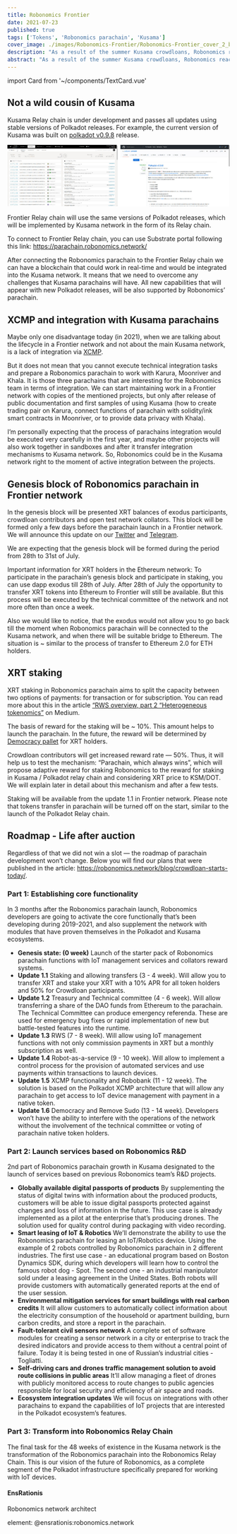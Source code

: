 ```yaml
---
title: Robonomics Frontier
date: 2021-07-23
published: true
tags: ['Tokens', 'Robonomics parachain', 'Kusama']
cover_image: ./images/Robonomics-Frontier/Robonomics-Frontier_cover_2_blog.jpg
description: "As a result of the summer Kusama crowdloans, Robonomics reached the Top-10 projects of the Polkadot ecosystem. Before the next wave of auctions, the project’s developers decided to deploy and maintain a functionally identical network."
abstract: "As a result of the summer Kusama crowdloans, Robonomics reached the Top-10 projects of the Polkadot ecosystem. Before the next wave of auctions, the project’s developers decided to deploy and maintain a functionally identical network — Frontier Relay chain, that will be integrated with Robonomics parachain."
---
```

import Card from '~/components/TextCard.vue'

## Not a wild cousin of Kusama

Kusama Relay chain is under development and passes all updates using stable versions of Polkadot releases. For example, the current version of Kusama was built on [polkadot v0.9.8](https://github.com/paritytech/polkadot/releases/tag/v0.9.8) release.

![Kusama Relay Chain and Polkadot release 0.9.8](./images/Robonomics-Frontier/Kusama-Relay-Chain-and-Polkadot-release-0-9-8.jpg)

Frontier Relay chain will use the same versions of Polkadot releases, which will be implemented by Kusama network in the form of its Relay chain.

To connect to Frontier Relay chain, you can use Substrate portal following this link: https://parachain.robonomics.network/ 

After connecting the Robonomics parachain to the Frontier Relay chain we can have a blockchain that could work in real-time and would be integrated into the Kusama network. It means that we need to overcome any challenges that Kusama parachains will have. All new capabilities that will appear with new Polkadot releases, will be also supported by Robonomics’ parachain.

## XCMP and integration with Kusama parachains

Maybe only one disadvantage today (in 2021), when we are talking about the lifecycle in a Frontier network and not about the main Kusama network, is a lack of integration via [XCMP](https://wiki.polkadot.network/docs/learn-crosschain#overview-of-xcmp).

But it does not mean that you cannot execute technical integration tasks and prepare a Robonomics parachain to work with Karura, Moonriver and Khala. It is those three parachains that are interesting for the Robonomics team in terms of integration. We can start maintaining work in a Frontier network with copies of the mentioned projects, but only after release of public documentation and first samples of using Kusama (how to create trading pair on Karura, connect functions of parachain with solidity/ink smart contracts in Moonriver, or to provide data privacy with Khala).

I’m personally expecting that the process of parachains integration would be executed very carefully in the first year, and maybe other projects will also work together in sandboxes and after it transfer integration mechanisms to Kusama network. So, Robonomics could be in the Kusama network right to the moment of active integration between the projects.

## Genesis block of Robonomics parachain in Frontier network

In the genesis block will be presented XRT balances of exodus participants, crowdloan contributors and open test network collators. This block will be formed only a few days before the parachain launch in a Frontier network. We will announce this update on our [Twitter](https://twitter.com/AIRA_Robonomics) and [Telegram](https://t.me/Robonomics_ann).

We are expecting that the genesis block will be formed during the period from 28th to 31st of July.

Important information for XRT holders in the Ethereum network: To participate in the parachain’s genesis block and participate in staking, you can use dapp exodus till 28th of July. After 28th of July the opportunity to transfer XRT tokens into Ethereum to Frontier will still be available. But this process will be executed by the technical committee of the network and not more often than once a week.

Also we would like to notice, that the exodus would not allow you to go back till the moment when Robonomics parachain will be connected to the Kusama network, and when there will be suitable bridge to Ethereum. The situation is ~ similar to the process of transfer to Ethereum 2.0 for ETH holders.

## XRT staking

XRT staking in Robonomics parachain aims to split the capacity between two options of payments: for transaction or for subscription. You can read more about this in the article [“RWS overview, part 2 “Heterogeneous tokenomics”](https://blog.aira.life/rws-overview-part-2-heterogeneous-tokenomics-afc209cc855) on Medium.

The basis of reward for the staking will be ~ 10%. This amount helps to launch the parachain. In the future, the reward will be determined by [Democracy pallet](https://substrate.dev/rustdocs/latest/pallet_democracy/) for XRT holders. 

Crowdloan contributors will get increased reward rate — 50%. Thus, it will help us to test the mechanism: “Parachain, which always wins”, which will propose adaptive reward for staking Robonomics to the reward for staking in Kusama / Polkadot relay chain and considering XRT price to KSM/DOT. We will explain later in detail about this mechanism and after a few tests. 

Staking will be available from the update 1.1 in Frontier network. Please note that tokens transfer in parachain will be turned off on the start, similar to the launch of the Polkadot Relay chain.

## Roadmap - Life after auction

Regardless of that we did not win a slot — the roadmap of parachain development won’t change. Below you will find our plans that were published in the article: https://robonomics.network/blog/crowdloan-starts-today/.

<Card>

### Part 1: Establishing core functionality

In 3 months after the Robonomics parachain launch, Robonomics developers are going to activate the core functionally that’s been developing during 2019-2021, and also supplement the network with modules that have proven themselves in the Polkadot and Kusama ecosystems.

* **Genesis state: (0 week)** Launch of the starter pack of Robonomics parachain functions with IoT management services and collators reward systems.
* **Update 1.1** Staking and allowing transfers (3 - 4 week). Will allow you to transfer XRT and stake your XRT with a 10% APR for all token holders and 50% for Crowdloan participants.
* **Update 1.2** Treasury and Technical committee (4 - 6 week). Will allow transferring a share of the DAO funds from Ethereum to the parachain. The Technical Committee can produce emergency referenda. These are used for emergency bug fixes or rapid implementation of new but battle-tested features into the runtime.
* **Update 1.3** RWS (7 - 8 week). Will allow using IoT management functions with not only commission payments in XRT but a monthly subscription as well.
* **Update 1.4** Robot-as-a-service (9 - 10 week). Will allow to implement a control process for the provision of automated services and use payments within transactions to launch devices.
* **Update 1.5** XCMP functionality and Robobank (11 - 12 week). The solution is based on the Polkadot XCMP architecture that will allow any parachain to get access to IoT device management with payment in a native token.
* **Update 1.6** Democracy and Remove Sudo (13 - 14 week). Developers won’t have the ability to interfere with the operations of the network without the involvement of the technical committee or voting of parachain native token holders.

</Card>

<Card>

### Part 2: Launch services based on Robonomics R&D

2nd part of Robonomics parachain growth in Kusama designated to the launch of services based on previous Robonomics team’s R&D projects.

* **Globally available digital passports of products** By supplementing the status of digital twins with information about the produced products, customers will be able to issue digital passports protected against changes and loss of information in the future. This use case is already implemented as a pilot at the enterprise that’s producing drones. The solution used for quality control during packaging with video recording.
* **Smart leasing of IoT & Robotics** We’ll demonstrate the ability to use the Robonomics parachain for leasing an IoT/Robotics device. Using the example of 2 robots controlled by Robonomics parachain in 2 different industries. The first use case - an educational program based on Boston Dynamics SDK, during which developers will learn how to control the famous robot dog - Spot. The second one - an industrial manipulator sold under a leasing agreement in the United States. Both robots will provide customers with automatically generated reports at the end of the user session.
* **Environmental mitigation services for smart buildings with real carbon credits** It will allow customers to automatically collect information about the electricity consumption of the household or apartment building, burn carbon credits, and store a report in the parachain.
* **Fault-tolerant civil sensors network** A complete set of software modules for creating a sensor network in a city or enterprise to track the desired indicators and provide access to them without a central point of failure. Today it is being tested in one of Russian’s industrial cities - Togliatti.
* **Self-driving cars and drones traffic management solution to avoid route collisions in public areas** It’ll allow managing a fleet of drones with publicly monitored access to route changes to public agencies responsible for local security and efficiency of air space and roads.
* **Ecosystem integration updates** We will focus on integrations with other parachains to expand the capabilities of IoT projects that are interested in the Polkadot ecosystem’s features.

</Card>

<Card>

### Part 3: Transform into Robonomics Relay Chain

The final task for the 48 weeks of existence in the Kusama network is the transformation of the Robonomics parachain into the Robonomics Relay Chain. This is our vision of the future of Robonomics, as a complete segment of the Polkadot infrastructure specifically prepared for working with IoT devices.

</Card>

<Card :image="'/avatars/Sergei-Lonshakov.jpg'" :back="'transparent'" imageSize="big" alignContentV="middle">

#### EnsRationis

Robonomics network architect

element: @ensrationis:robonomics.network

</Card>

